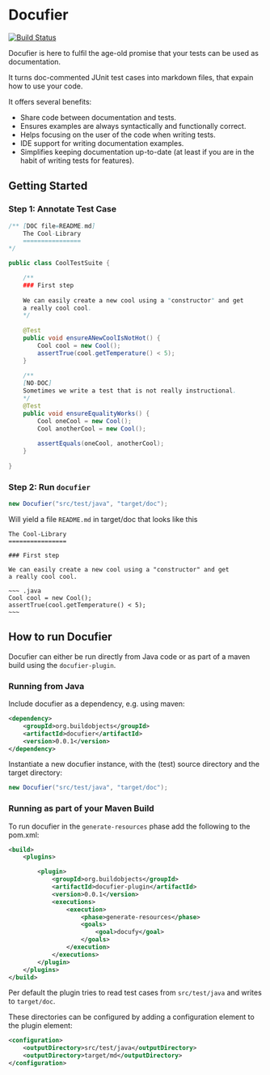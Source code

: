 Docufier
========

[![Build Status](https://travis-ci.org/programmiersportgruppe/docufier.svg?branch=master)](https://travis-ci.org/programmiersportgruppe/docufier)


Docufier is here to fulfil the age-old promise that your
tests can be used as documentation. 

It turns doc-commented JUnit test cases into markdown files, that
expain how to use your code. 

It offers several benefits:

* Share code between documentation and tests.
* Ensures examples are always syntactically and functionally correct.
* Helps focusing on the user of the code when writing tests.
* IDE support for writing documentation examples.
* Simplifies keeping documentation up-to-date (at least if you are in
the habit of writing tests for features).


Getting Started
---------------

### Step 1: Annotate Test Case

~~~ .java
/** [DOC file=README.md]     
    The Cool-Library
    ================
*/

public class CoolTestSuite {

    /**    
    ### First step
    
    We can easily create a new cool using a "constructor" and get
    a really cool cool. 
    */ 
    
    @Test
    public void ensureANewCoolIsNotHot() {
        Cool cool = new Cool();
        assertTrue(cool.getTemperature() < 5);         
    }
    
    /**
    [NO-DOC]
    Sometimes we write a test that is not really instructional.
    */
    @Test
    public void ensureEqualityWorks() {
        Cool oneCool = new Cool();
        Cool anotherCool = new Cool();
        
        assertEquals(oneCool, anotherCool);         
    }
       
}
~~~


### Step 2: Run `docufier`

~~~ .java 
new Docufier("src/test/java", "target/doc");
~~~

Will yield a file `README.md` in target/doc that looks like this

    The Cool-Library
    ================
    
    ### First step
    
    We can easily create a new cool using a "constructor" and get
    a really cool cool.
    
    ~~~ .java
    Cool cool = new Cool();
    assertTrue(cool.getTemperature() < 5);         
    ~~~

How to run Docufier
-------------------

Docufier can either be run directly from Java code or as part of a
maven build using the `docufier-plugin`.

### Running from Java

Include docufier as a dependency, e.g. using maven:

~~~ .xml
<dependency>
    <groupId>org.buildobjects</groupId>
    <artifactId>docufier</artifactId>
    <version>0.0.1</version>
</dependency>
~~~

Instantiate a new docufier instance, with the (test) source directory and
the target directory:

~~~ .java 
new Docufier("src/test/java", "target/doc");
~~~

### Running as part of your Maven Build

To run docufier in the `generate-resources` phase add the following
to the pom.xml:

~~~ .xml
<build>
    <plugins>

        <plugin>
            <groupId>org.buildobjects</groupId>
            <artifactId>docufier-plugin</artifactId>
            <version>0.0.1</version>
            <executions>
                <execution>
                    <phase>generate-resources</phase>
                    <goals>
                        <goal>docufy</goal>
                    </goals>
                </execution>
            </executions>            
        </plugin>
    </plugins>
</build>
~~~

Per default the plugin tries to read test cases from `src/test/java` and writes to `target/doc`.

These directories can be configured by adding a configuration element to the plugin element:
 
~~~ .xml
<configuration>
    <outputDirectory>src/test/java</outputDirectory>
    <outputDirectory>target/md</outputDirectory>
</configuration>
~~~
